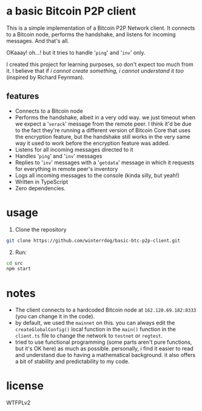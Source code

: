 # a basic Bitcoin P2P client

This is a simple implementation of a Bitcoin P2P Network client. It connects to a Bitcoin node, performs the handshake, and listens for incoming messages. And that's all.

OKaaay! oh...! but it tries to handle '`ping`' and '`inv`' only.

I created this project for learning purposes, so don't expect too much from it. I believe that if _i cannot create something, i cannot understand it too_ (inspired by Richard Feynman).

## features

- Connects to a Bitcoin node
- Performs the handshake, albeit in a very odd way. we just timeout when we expect a '`verack`' message from the remote peer. I think it'd be due to the fact they're running a different version of Bitcoin Core that uses the encryption feature, but the handshake still works in the very same way it used to work before the encryption feature was added.
- Listens for all incoming messages directed to it
- Handles '`ping`' and '`inv`' messages
- Replies to '`inv`' messages with a '`getdata`' message in which it requests for everything in remote peer's inventory
- Logs all incoming messages to the console (kinda silly, but yeah!)
- Written in TypeScript
- Zero dependencies.

# usage

1. Clone the repository
```bash
git clone https://github.com/winterrdog/basic-btc-p2p-client.git
```

2. Run:

```bash
cd src
npm start
```

# notes

- The client connects to a hardcoded Bitcoin node at `162.120.69.182:8333` (you can change it in the code).
- by default, we used the `mainnet` on this. you can always edit the `createGlobalConfig()` local function in the `main()` function in the `client.ts` file to change the network to `testnet` or `regtest`.
- tried to use functional programming (some parts aren't pure functions, but it's OK here) as much as possible. personally, i find it easier to read and understand due to having a mathematical background. it also offers a bit of stability and predictability to my code.

# license

WTFPLv2

